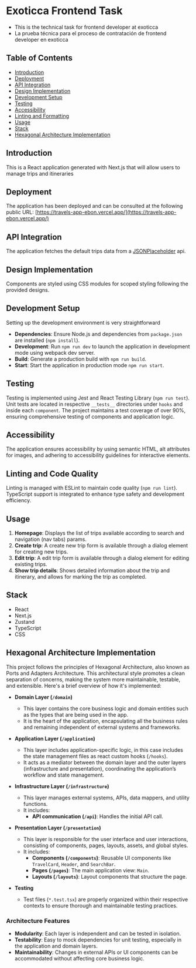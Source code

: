 # Exoticca Frontend Task

- This is the technical task for frontend developer at exoticca
- La prueba técnica para el proceso de contratación de frontend developer en exoticca

## Table of Contents

- [Introduction](#introduction)
- [Deployment](#deployment)
- [API Integration](#api-integration)
- [Design Implementation](#design-implementation)
- [Development Setup](#development-setup)
- [Testing](#testing)
- [Accessibility](#accessibility)
- [Linting and Formatting](#linting-and-formatting)
- [Usage](#usage)
- [Stack](#stack)
- [Hexagonal Architecture Implementation](#hexagonal-architecture-implementation)

## Introduction

This is a React application generated with Next.js that will allow users to
manage trips and itineraries

## Deployment

The application has been deployed and can be consulted at the following public
URL:
[https://travels-app-ebon.vercel.app/](https://travels-app-ebon.vercel.app/)

## API Integration

The application fetches the default trips data from a
[JSONPlaceholder](https://jsonplaceholder.typicode.com/) api.

## Design Implementation

Components are styled using CSS modules for scoped styling following the
provided designs.

## Development Setup

Setting up the development environment is very straightforward

- **Dependencies**: Ensure Node.js and dependencies from `package.json` are
  installed (`npm install`).
- **Development**: Run `npm run dev` to launch the application in development
  mode using webpack dev server.
- **Build**: Generate a production build with `npm run build`.
- **Start**: Start the application in production mode `npm run start`.

## Testing

Testing is implemented using Jest and React Testing Library (`npm run test`).
Unit tests are located in respective `__tests__` directories under `hooks` and
inside each `component`. The project maintains a test coverage of over 90%,
ensuring comprehensive testing of components and application logic.

## Accessibility

The application ensures accessibility by using semantic HTML, alt attributes for
images, and adhering to accessibility guidelines for interactive elements.

## Linting and Code Quality

Linting is managed with ESLint to maintain code quality (`npm run lint`).
TypeScript support is integrated to enhance type safety and development
efficiency.

## Usage

1. **Homepage**: Displays the list of trips available according to search and
   navigation (nav tabs) params.
2. **Create trip**: A create new trip form is available through a dialog element
   for creating new trips.
3. **Edit trip**: A edit trip form is available through a dialog element for
   editing existing trips.
4. **Show trip details**: Shows detailed information about the trip and
   itinerary, and allows for marking the trip as completed.

## Stack

- React
- Next.js
- Zustand
- TypeScript
- CSS

## Hexagonal Architecture Implementation

This project follows the principles of Hexagonal Architecture, also known as
Ports and Adapters Architecture. This architectural style promotes a clean
separation of concerns, making the system more maintainable, testable, and
extensible. Here's a brief overview of how it's implemented:

- **Domain Layer (`/domain`)**

  - This layer contains the core business logic and domain entities such as the
    types that are being used in the app.
  - It is the heart of the application, encapsulating all the business rules and
    remaining independent of external systems and frameworks.

- **Application Layer (`/application`)**

  - This layer includes application-specific logic, in this case includes the
    state management files as react custom hooks (`/hooks`).
  - It acts as a mediator between the domain layer and the outer layers
    (infrastructure and presentation), coordinating the application’s workflow
    and state management.

- **Infrastructure Layer (`/infrastructure`)**

  - This layer manages external systems, APIs, data mappers, and utility
    functions.
  - It includes:
    - **API communication (`/api`)**: Handles the initial API call.

- **Presentation Layer (`/presentation`)**

  - This layer is responsible for the user interface and user interactions,
    consisting of components, pages, layouts, assets, and global styles.
  - It includes:
    - **Components (`/components`)**: Reusable UI components like `TravelCard`,
      `Header`, and `SearchBar`.
    - **Pages (`/pages`)**: The main application view: `Main`.
    - **Layouts (`/layouts`)**: Layout components that structure the page.

- **Testing**
  - Test files (`*.test.tsx`) are properly organized within their respective
    contexts to ensure thorough and maintainable testing practices.

### Architecture Features

- **Modularity**: Each layer is independent and can be tested in isolation.
- **Testability**: Easy to mock dependencies for unit testing, especially in the
  application and domain layers.
- **Maintainability**: Changes in external APIs or UI components can be
  accommodated without affecting core business logic.

